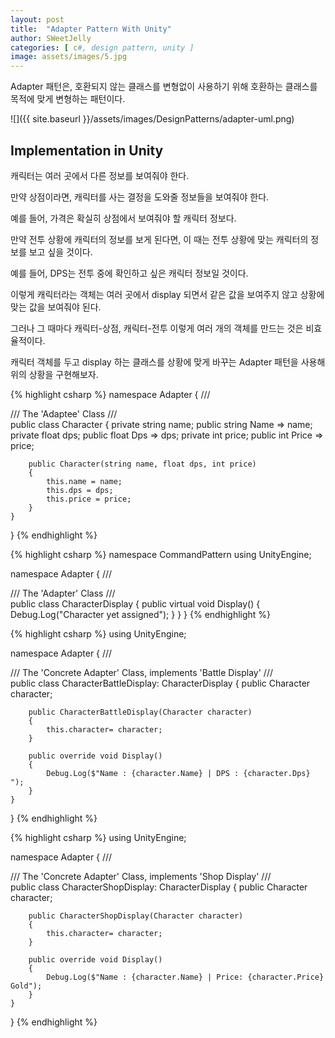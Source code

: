 ```yaml
---
layout: post
title:  "Adapter Pattern With Unity"
author: SWeetJelly
categories: [ c#, design pattern, unity ]
image: assets/images/5.jpg
---
```


Adapter 패턴은, 호환되지 않는 클래스를 변형없이 사용하기 위해 호환하는 클래스를 목적에 맞게 변형하는 패턴이다.

![]({{ site.baseurl }}/assets/images/DesignPatterns/adapter-uml.png)

## Implementation in Unity

캐릭터는 여러 곳에서 다른 정보를 보여줘야 한다.

만약 상점이라면, 캐릭터를 사는 결정을 도와줄 정보들을 보여줘야 한다.

예를 들어, 가격은 확실히 상점에서 보여줘야 할 캐릭터 정보다.

만약 전투 상황에 캐릭터의 정보를 보게 된다면, 이 때는 전투 상황에 맞는 캐릭터의 정보를 보고 싶을 것이다.

예를 들어, DPS는 전투 중에 확인하고 싶은 캐릭터 정보일 것이다.

이렇게 캐릭터라는 객체는 여러 곳에서 display 되면서 같은 값을 보여주지 않고 상황에 맞는 값을 보여줘야 된다.

그러나 그 때마다 캐릭터-상점, 캐릭터-전투 이렇게 여러 개의 객체를 만드는 것은 비효율적이다.

캐릭터 객체를 두고 display 하는 클래스를 상황에 맞게 바꾸는 Adapter 패턴을 사용해 위의 상황을 구현해보자.

{% highlight csharp %}
namespace Adapter
{
    /// <summary>
    /// The 'Adaptee' Class
    /// </summary>
    public class Character
    {
        private string name;
        public string Name => name;
        private float dps;
        public float Dps => dps;
        private int price;
        public int Price => price;

        public Character(string name, float dps, int price)
        {
            this.name = name;
            this.dps = dps;
            this.price = price;
        }
    }
}
{% endhighlight %}

{% highlight csharp %}
namespace CommandPattern
using UnityEngine;

namespace Adapter
{
    /// <summary>
    /// The 'Adapter' Class
    /// </summary>
    public class CharacterDisplay
    {
        public virtual void Display()
        {
            Debug.Log("Character yet assigned");
        }
    }
}
{% endhighlight %}

{% highlight csharp %}
using UnityEngine;

namespace Adapter
{
    /// <summary>
    /// The 'Concrete Adapter' Class, implements 'Battle Display'
    /// </summary>
    public class CharacterBattleDisplay: CharacterDisplay
    {
        public Character character;

        public CharacterBattleDisplay(Character character)
        {
            this.character= character;
        }

        public override void Display()
        {
            Debug.Log($"Name : {character.Name} | DPS : {character.Dps} ");
        }
    }
}
{% endhighlight %}

{% highlight csharp %}
using UnityEngine;

namespace Adapter
{
    /// <summary>
    /// The 'Concrete Adapter' Class, implements 'Shop Display'
    /// </summary>
    public class CharacterShopDisplay: CharacterDisplay
    {
        public Character character;

        public CharacterShopDisplay(Character character)
        {
            this.character= character;
        }

        public override void Display()
        {
            Debug.Log($"Name : {character.Name} | Price: {character.Price} Gold");
        }
    }
}
{% endhighlight %}

